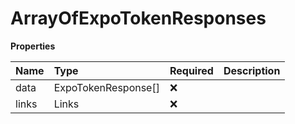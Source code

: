 # ArrayOfExpoTokenResponses

**Properties**

| Name  | Type                | Required | Description |
| :---- | :------------------ | :------- | :---------- |
| data  | ExpoTokenResponse[] | ❌       |             |
| links | Links               | ❌       |             |

